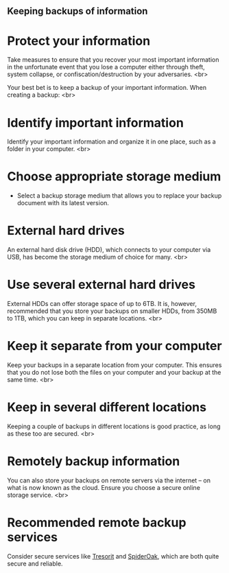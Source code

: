 
## Keeping backups of information

# Protect your information
Take measures to ensure that you recover your most important information in the unfortunate event that you lose a computer either through theft, system collapse, or confiscation/destruction by your adversaries.
&lt;br&gt;

Your best bet is to keep a backup of your important information. When creating a backup:
&lt;br&gt;
# Identify important information
Identify your important information and organize it in one
place, such as a folder in your computer.
&lt;br&gt;
# Choose appropriate storage medium
- Select a backup storage medium that allows you to replace your backup document with its latest version.
# External hard drives
An external hard disk drive (HDD), which connects to your computer via USB, has become the storage medium of choice for many.
&lt;br&gt;
# Use several external hard drives
External HDDs can offer storage space of up to 6TB. It is, however, recommended that you store your backups on smaller HDDs, from 350MB to 1TB, which you can keep in separate locations.
&lt;br&gt;
# Keep it separate from your computer
Keep your backups in a separate location from your computer. This ensures that you do not lose both the files on your computer and your backup at the same time.
&lt;br&gt;
# Keep in several different locations
Keeping a couple of backups in different locations is good practice, as long as these too are secured.
&lt;br&gt;
# Remotely backup information
You can also store your backups on remote servers via the internet – on what is now known as the cloud. Ensure you choose a secure online storage service.
&lt;br&gt;
# Recommended remote backup services
Consider secure services like [Tresorit](https://tresorit.com) and [SpiderOak](https://spideroak.com/), which are both quite secure and reliable.
